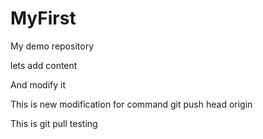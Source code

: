 # MyFirst
My demo repository

lets add content

And modify it

This is new modification for command git push head origin

This is git pull testing
